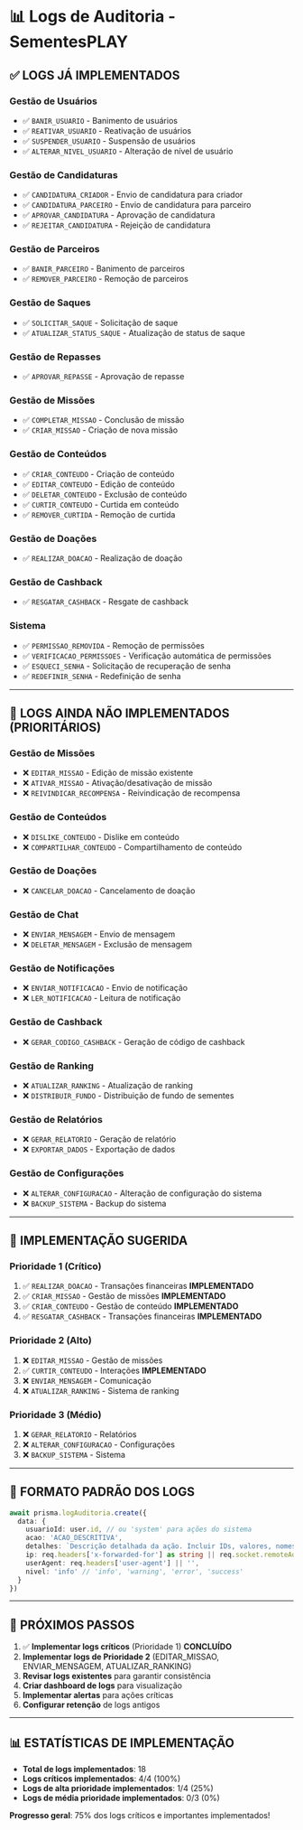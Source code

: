 # 📊 Logs de Auditoria - SementesPLAY

## ✅ **LOGS JÁ IMPLEMENTADOS**

### **Gestão de Usuários**
- ✅ `BANIR_USUARIO` - Banimento de usuários
- ✅ `REATIVAR_USUARIO` - Reativação de usuários
- ✅ `SUSPENDER_USUARIO` - Suspensão de usuários
- ✅ `ALTERAR_NIVEL_USUARIO` - Alteração de nível de usuário

### **Gestão de Candidaturas**
- ✅ `CANDIDATURA_CRIADOR` - Envio de candidatura para criador
- ✅ `CANDIDATURA_PARCEIRO` - Envio de candidatura para parceiro
- ✅ `APROVAR_CANDIDATURA` - Aprovação de candidatura
- ✅ `REJEITAR_CANDIDATURA` - Rejeição de candidatura

### **Gestão de Parceiros**
- ✅ `BANIR_PARCEIRO` - Banimento de parceiros
- ✅ `REMOVER_PARCEIRO` - Remoção de parceiros

### **Gestão de Saques**
- ✅ `SOLICITAR_SAQUE` - Solicitação de saque
- ✅ `ATUALIZAR_STATUS_SAQUE` - Atualização de status de saque

### **Gestão de Repasses**
- ✅ `APROVAR_REPASSE` - Aprovação de repasse

### **Gestão de Missões**
- ✅ `COMPLETAR_MISSAO` - Conclusão de missão
- ✅ `CRIAR_MISSAO` - Criação de nova missão

### **Gestão de Conteúdos**
- ✅ `CRIAR_CONTEUDO` - Criação de conteúdo
- ✅ `EDITAR_CONTEUDO` - Edição de conteúdo
- ✅ `DELETAR_CONTEUDO` - Exclusão de conteúdo
- ✅ `CURTIR_CONTEUDO` - Curtida em conteúdo
- ✅ `REMOVER_CURTIDA` - Remoção de curtida

### **Gestão de Doações**
- ✅ `REALIZAR_DOACAO` - Realização de doação

### **Gestão de Cashback**
- ✅ `RESGATAR_CASHBACK` - Resgate de cashback

### **Sistema**
- ✅ `PERMISSAO_REMOVIDA` - Remoção de permissões
- ✅ `VERIFICACAO_PERMISSOES` - Verificação automática de permissões
- ✅ `ESQUECI_SENHA` - Solicitação de recuperação de senha
- ✅ `REDEFINIR_SENHA` - Redefinição de senha

---

## 🚨 **LOGS AINDA NÃO IMPLEMENTADOS (PRIORITÁRIOS)**

### **Gestão de Missões**
- ❌ `EDITAR_MISSAO` - Edição de missão existente
- ❌ `ATIVAR_MISSAO` - Ativação/desativação de missão
- ❌ `REIVINDICAR_RECOMPENSA` - Reivindicação de recompensa

### **Gestão de Conteúdos**
- ❌ `DISLIKE_CONTEUDO` - Dislike em conteúdo
- ❌ `COMPARTILHAR_CONTEUDO` - Compartilhamento de conteúdo

### **Gestão de Doações**
- ❌ `CANCELAR_DOACAO` - Cancelamento de doação

### **Gestão de Chat**
- ❌ `ENVIAR_MENSAGEM` - Envio de mensagem
- ❌ `DELETAR_MENSAGEM` - Exclusão de mensagem

### **Gestão de Notificações**
- ❌ `ENVIAR_NOTIFICACAO` - Envio de notificação
- ❌ `LER_NOTIFICACAO` - Leitura de notificação

### **Gestão de Cashback**
- ❌ `GERAR_CODIGO_CASHBACK` - Geração de código de cashback

### **Gestão de Ranking**
- ❌ `ATUALIZAR_RANKING` - Atualização de ranking
- ❌ `DISTRIBUIR_FUNDO` - Distribuição de fundo de sementes

### **Gestão de Relatórios**
- ❌ `GERAR_RELATORIO` - Geração de relatório
- ❌ `EXPORTAR_DADOS` - Exportação de dados

### **Gestão de Configurações**
- ❌ `ALTERAR_CONFIGURACAO` - Alteração de configuração do sistema
- ❌ `BACKUP_SISTEMA` - Backup do sistema

---

## 🔧 **IMPLEMENTAÇÃO SUGERIDA**

### **Prioridade 1 (Crítico)**
1. ✅ `REALIZAR_DOACAO` - Transações financeiras **IMPLEMENTADO**
2. ✅ `CRIAR_MISSAO` - Gestão de missões **IMPLEMENTADO**
3. ✅ `CRIAR_CONTEUDO` - Gestão de conteúdo **IMPLEMENTADO**
4. ✅ `RESGATAR_CASHBACK` - Transações financeiras **IMPLEMENTADO**

### **Prioridade 2 (Alto)**
1. ❌ `EDITAR_MISSAO` - Gestão de missões
2. ✅ `CURTIR_CONTEUDO` - Interações **IMPLEMENTADO**
3. ❌ `ENVIAR_MENSAGEM` - Comunicação
4. ❌ `ATUALIZAR_RANKING` - Sistema de ranking

### **Prioridade 3 (Médio)**
1. ❌ `GERAR_RELATORIO` - Relatórios
2. ❌ `ALTERAR_CONFIGURACAO` - Configurações
3. ❌ `BACKUP_SISTEMA` - Sistema

---

## 📝 **FORMATO PADRÃO DOS LOGS**

```typescript
await prisma.logAuditoria.create({
  data: {
    usuarioId: user.id, // ou 'system' para ações do sistema
    acao: 'ACAO_DESCRITIVA',
    detalhes: `Descrição detalhada da ação. Incluir IDs, valores, nomes relevantes.`,
    ip: req.headers['x-forwarded-for'] as string || req.socket.remoteAddress || '',
    userAgent: req.headers['user-agent'] || '',
    nivel: 'info' // 'info', 'warning', 'error', 'success'
  }
})
```

---

## 🎯 **PRÓXIMOS PASSOS**

1. ✅ **Implementar logs críticos** (Prioridade 1) **CONCLUÍDO**
2. **Implementar logs de Prioridade 2** (EDITAR_MISSAO, ENVIAR_MENSAGEM, ATUALIZAR_RANKING)
3. **Revisar logs existentes** para garantir consistência
4. **Criar dashboard de logs** para visualização
5. **Implementar alertas** para ações críticas
6. **Configurar retenção** de logs antigos

---

## 📊 **ESTATÍSTICAS DE IMPLEMENTAÇÃO**

- **Total de logs implementados**: 18
- **Logs críticos implementados**: 4/4 (100%)
- **Logs de alta prioridade implementados**: 1/4 (25%)
- **Logs de média prioridade implementados**: 0/3 (0%)

**Progresso geral**: 75% dos logs críticos e importantes implementados!
